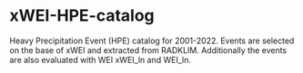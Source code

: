 # xWEI-HPE-catalog
Heavy Precipitation Event (HPE) catalog for 2001-2022. Events are selected on the base of xWEI and extracted from RADKLIM. Additionally the events are also evaluated with WEI xWEI_ln and WEI_ln.

